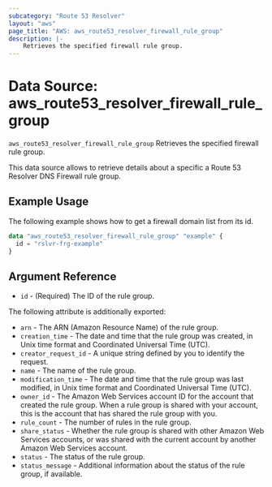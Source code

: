 ```yaml
---
subcategory: "Route 53 Resolver"
layout: "aws"
page_title: "AWS: aws_route53_resolver_firewall_rule_group"
description: |-
    Retrieves the specified firewall rule group.
---
```


# Data Source: aws_route53_resolver_firewall_rule_group

`aws_route53_resolver_firewall_rule_group` Retrieves the specified firewall rule group.

This data source allows to retrieve details about a specific a Route 53 Resolver DNS Firewall rule group.

## Example Usage

The following example shows how to get a firewall domain list from its id.

```terraform
data "aws_route53_resolver_firewall_rule_group" "example" {
  id = "rslvr-frg-example"
}
```

## Argument Reference

* `id` - (Required) The ID of the rule group.

The following attribute is additionally exported:

* `arn` - The ARN (Amazon Resource Name) of the rule group.
* `creation_time` - The date and time that the rule group was created, in Unix time format and Coordinated Universal Time (UTC).
* `creator_request_id` - A unique string defined by you to identify the request.
* `name` - The name of the rule group.
* `modification_time` - The date and time that the rule group was last modified, in Unix time format and Coordinated Universal Time (UTC).
* `owner_id` - The Amazon Web Services account ID for the account that created the rule group. When a rule group is shared with your account, this is the account that has shared the rule group with you.
* `rule_count` - The number of rules in the rule group.
* `share_status` - Whether the rule group is shared with other Amazon Web Services accounts, or was shared with the current account by another Amazon Web Services account.
* `status` - The status of the rule group.
* `status_message` - Additional information about the status of the rule group, if available.
